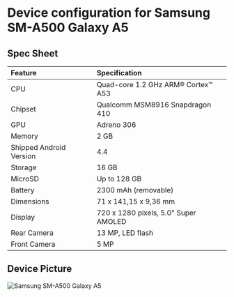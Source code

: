 # Device configuration for Samsung SM-A500 Galaxy A5

## Spec Sheet

| Feature                 | Specification                     |
| :---------------------- | :-------------------------------- |
| CPU                     | Quad-core 1.2 GHz ARM® Cortex™ A53|
| Chipset                 | Qualcomm MSM8916 Snapdragon 410   |
| GPU                     | Adreno 306                        |
| Memory                  | 2 GB                              |
| Shipped Android Version | 4.4                             |
| Storage                 | 16 GB                             |
| MicroSD                 | Up to 128 GB                      |
| Battery                 | 2300 mAh (removable)              |
| Dimensions              | 71 x 141,15 x 9,36 mm             |
| Display                 | 720 x 1280 pixels, 5.0" Super AMOLED   |
| Rear Camera             | 13 MP, LED flash                  |
| Front Camera            | 5 MP                              |

## Device Picture

![Samsung SM-A500 Galaxy A5](https://s.4pda.to/PPWs6YcQoEs8vtDfqLmz0vYNR3TuurwioOSXdcrHguVUPdxUpXA.jpg?_=0 "Samsung SM-A500 Galaxy A5")
